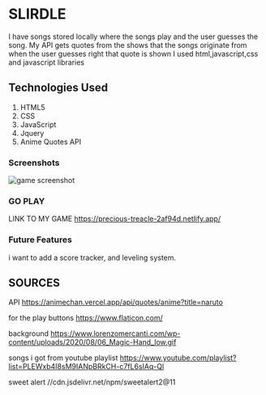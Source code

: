 # SLIRDLE

I have songs stored locally where the songs play and the user guesses the song. My API gets quotes from the shows that the songs originate from when the user guesses right that quote is shown I used html,javascript,css and javascript libraries


## Technologies Used

1. HTML5
2. CSS
3. JavaScript
4. Jquery
5. Anime Quotes API

### Screenshots
![game screenshot](https://i.imgur.com/OWOsSND.png)




### GO PLAY
LINK TO MY GAME https://precious-treacle-2af94d.netlify.app/

### Future Features

i want to add a score tracker, and leveling system.

## SOURCES

API https://animechan.vercel.app/api/quotes/anime?title=naruto

for the play buttons https://www.flaticon.com/

background https://www.lorenzomercanti.com/wp-content/uploads/2020/08/06_Magic-Hand_low.gif

songs i got from youtube playlist https://www.youtube.com/playlist?list=PLEWxb4I8sM9IANpBRkCH-c7fL6sIAq-Ql

sweet alert //cdn.jsdelivr.net/npm/sweetalert2@11